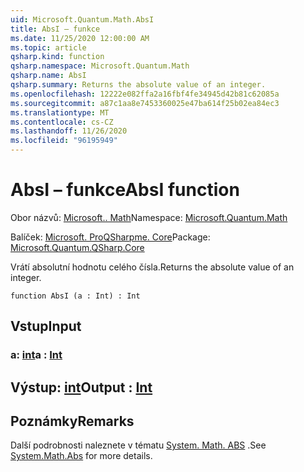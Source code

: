 ```yaml
---
uid: Microsoft.Quantum.Math.AbsI
title: AbsI – funkce
ms.date: 11/25/2020 12:00:00 AM
ms.topic: article
qsharp.kind: function
qsharp.namespace: Microsoft.Quantum.Math
qsharp.name: AbsI
qsharp.summary: Returns the absolute value of an integer.
ms.openlocfilehash: 12222e082ffa2a16fbf4fe34945d42b81c62085a
ms.sourcegitcommit: a87c1aa8e7453360025e47ba614f25b02ea84ec3
ms.translationtype: MT
ms.contentlocale: cs-CZ
ms.lasthandoff: 11/26/2020
ms.locfileid: "96195949"
---
```

# <a name="absi-function"></a><span data-ttu-id="8a48a-102">AbsI – funkce</span><span class="sxs-lookup"><span data-stu-id="8a48a-102">AbsI function</span></span>

<span data-ttu-id="8a48a-103">Obor názvů: [Microsoft.. Math](xref:Microsoft.Quantum.Math)</span><span class="sxs-lookup"><span data-stu-id="8a48a-103">Namespace: [Microsoft.Quantum.Math](xref:Microsoft.Quantum.Math)</span></span>

<span data-ttu-id="8a48a-104">Balíček: [Microsoft. ProQSharpme. Core](https://nuget.org/packages/Microsoft.Quantum.QSharp.Core)</span><span class="sxs-lookup"><span data-stu-id="8a48a-104">Package: [Microsoft.Quantum.QSharp.Core](https://nuget.org/packages/Microsoft.Quantum.QSharp.Core)</span></span>


<span data-ttu-id="8a48a-105">Vrátí absolutní hodnotu celého čísla.</span><span class="sxs-lookup"><span data-stu-id="8a48a-105">Returns the absolute value of an integer.</span></span>

```qsharp
function AbsI (a : Int) : Int
```


## <a name="input"></a><span data-ttu-id="8a48a-106">Vstup</span><span class="sxs-lookup"><span data-stu-id="8a48a-106">Input</span></span>

### <a name="a--int"></a><span data-ttu-id="8a48a-107">a: [int](xref:microsoft.quantum.lang-ref.int)</span><span class="sxs-lookup"><span data-stu-id="8a48a-107">a : [Int](xref:microsoft.quantum.lang-ref.int)</span></span>





## <a name="output--int"></a><span data-ttu-id="8a48a-108">Výstup: [int](xref:microsoft.quantum.lang-ref.int)</span><span class="sxs-lookup"><span data-stu-id="8a48a-108">Output : [Int](xref:microsoft.quantum.lang-ref.int)</span></span>



## <a name="remarks"></a><span data-ttu-id="8a48a-109">Poznámky</span><span class="sxs-lookup"><span data-stu-id="8a48a-109">Remarks</span></span>

<span data-ttu-id="8a48a-110">Další podrobnosti naleznete v tématu [System. Math. ABS](https://docs.microsoft.com/dotnet/api/system.math.abs) .</span><span class="sxs-lookup"><span data-stu-id="8a48a-110">See [System.Math.Abs](https://docs.microsoft.com/dotnet/api/system.math.abs) for more details.</span></span>